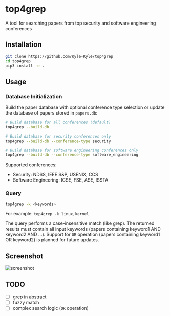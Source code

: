 # top4grep
A tool for searching papers from top security and software engineering conferences

## Installation
```bash
git clone https://github.com/Kyle-Kyle/top4grep
cd top4grep
pip3 install -e .
```

## Usage 
### Database Initialization
Build the paper database with optional conference type selection or update the database of papers stored in `papers.db`:

```bash
# Build database for all conferences (default)
top4grep --build-db

# Build database for security conferences only
top4grep --build-db --conference-type security

# Build database for software engineering conferences only
top4grep --build-db --conference-type software_engineering
```

Supported conferences:
- Security: NDSS, IEEE S&P, USENIX, CCS
- Software Engineering: ICSE, FSE, ASE, ISSTA

### Query
```bash
top4grep -k <keywords>
```

For example: `top4grep -k linux,kernel`

The query performs a case-insensitive match (like grep). The returned results must contain all input keywords (papers containing keyword1 AND keyword2 AND ...). Support for `OR` operation (papers containing keyword1 OR keyword2) is planned for future updates.

## Screenshot
![screenshot](https://raw.githubusercontent.com/Kyle-Kyle/top4grep/master/img/screenshot.png)

## TODO
- [ ] grep in abstract
- [ ] fuzzy match
- [ ] complex search logic (`OR` operation)

